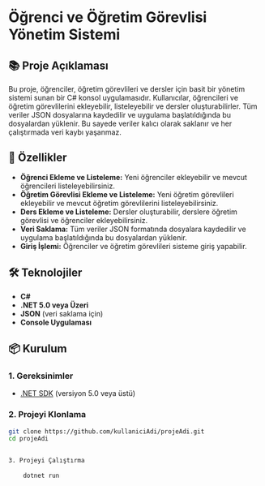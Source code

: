 # Öğrenci ve Öğretim Görevlisi Yönetim Sistemi

## 📚 Proje Açıklaması

Bu proje, öğrenciler, öğretim görevlileri ve dersler için basit bir yönetim sistemi sunan bir C# konsol uygulamasıdır. Kullanıcılar, öğrencileri ve öğretim görevlilerini ekleyebilir, listeleyebilir ve dersler oluşturabilirler. Tüm veriler JSON dosyalarına kaydedilir ve uygulama başlatıldığında bu dosyalardan yüklenir. Bu sayede veriler kalıcı olarak saklanır ve her çalıştırmada veri kaybı yaşanmaz.

## 🚀 Özellikler

- **Öğrenci Ekleme ve Listeleme:** Yeni öğrenciler ekleyebilir ve mevcut öğrencileri listeleyebilirsiniz.
- **Öğretim Görevlisi Ekleme ve Listeleme:** Yeni öğretim görevlileri ekleyebilir ve mevcut öğretim görevlilerini listeleyebilirsiniz.
- **Ders Ekleme ve Listeleme:** Dersler oluşturabilir, derslere öğretim görevlisi ve öğrenciler ekleyebilirsiniz.
- **Veri Saklama:** Tüm veriler JSON formatında dosyalara kaydedilir ve uygulama başlatıldığında bu dosyalardan yüklenir.
- **Giriş İşlemi:** Öğrenciler ve öğretim görevlileri sisteme giriş yapabilir.

## 🛠 Teknolojiler

- **C#**
- **.NET 5.0 veya Üzeri**
- **JSON** (veri saklama için)
- **Console Uygulaması**

## 📦 Kurulum

### 1. Gereksinimler

- [.NET SDK](https://dotnet.microsoft.com/download) (versiyon 5.0 veya üstü)

### 2. Projeyi Klonlama

```bash
git clone https://github.com/kullaniciAdi/projeAdi.git
cd projeAdi


3. Projeyi Çalıştırma
	
	dotnet run
```
